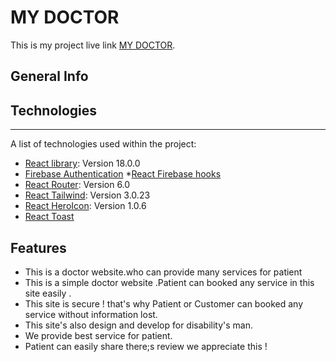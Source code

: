 # MY DOCTOR

This is my project live link [MY DOCTOR](https://my-doctor-8532c.web.app/).

## General Info

## Technologies
***
A list of technologies used within the project:
* [React library](https://reactjs.org/): Version 18.0.0 
* [Firebase Authentication](https://firebase.google.com/?gclid=CjwKCAjw9e6SBhB2EiwA5myr9o1Uvgd818pxxFWpzUC7u0R0h8Ie6ryVOfSp_gtJM8_zohSlM4XI1BoCeQ8QAvD_BwE&gclsrc=aw.ds)
*[React Firebase hooks](https://github.com/CSFrequency/react-firebase-hooks )
* [React Router](https://reactrouter.com/docs/en/v6/getting-started/overview): Version 6.0
* [React Tailwind](https://tailwindcss.com/docs/guides/create-react-app): Version 3.0.23
* [React HeroIcon](https://heroicons.com/): Version 1.0.6
* [React Toast](https://www.npmjs.com/package/react-toastify)

 ## Features 

* This is a doctor website.who can provide many services for patient
* This is a simple doctor website .Patient can booked any service in this site easily .
* This site is secure ! that's why Patient or Customer can booked any service without information lost.
* This site's  also design and develop for disability's man.
* We provide best service for patient.
* Patient can easily share there;s review we appreciate this !